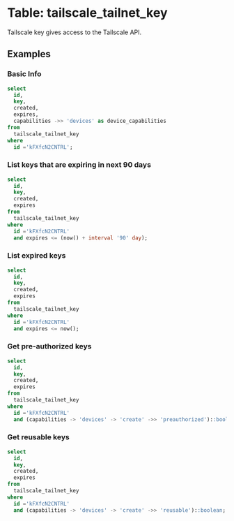# Table: tailscale_tailnet_key

Tailscale key gives access to the Tailscale API.

## Examples

### Basic Info

```sql
select
  id,
  key,
  created,
  expires,
  capabilities ->> 'devices' as device_capabilities
from
  tailscale_tailnet_key
where 
  id ='kFXfcN2CNTRL';
```

### List keys that are expiring in next 90 days

```sql
select
  id,
  key,
  created,
  expires
from
  tailscale_tailnet_key
where
  id ='kFXfcN2CNTRL'
  and expires <= (now() + interval '90' day);
```

### List expired keys

```sql
select
  id,
  key,
  created,
  expires
from
  tailscale_tailnet_key
where
  id ='kFXfcN2CNTRL'
  and expires <= now();
```

### Get pre-authorized keys

```sql
select
  id,
  key,
  created,
  expires
from
  tailscale_tailnet_key
where 
  id ='kFXfcN2CNTRL'
  and (capabilities -> 'devices' -> 'create' ->> 'preauthorized')::boolean;
```

### Get reusable keys

```sql
select
  id,
  key,
  created,
  expires
from
  tailscale_tailnet_key
where 
  id ='kFXfcN2CNTRL'
  and (capabilities -> 'devices' -> 'create' ->> 'reusable')::boolean;
```
